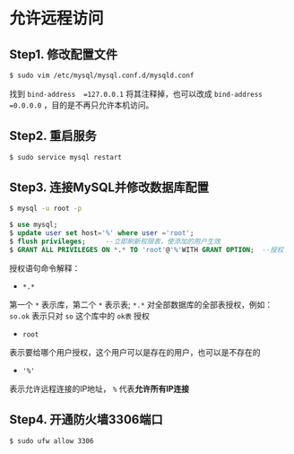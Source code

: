 # 允许远程访问

## Step1. 修改配置文件

```bash
$ sudo vim /etc/mysql/mysql.conf.d/mysqld.conf
```

找到 `bind-address  =127.0.0.1` 将其注释掉，也可以改成 `bind-address  =0.0.0.0` ，目的是不再只允许本机访问。

## Step2. 重启服务

```bash
$ sudo service mysql restart
```

## Step3. 连接MySQL并修改数据库配置

```bash
$ mysql -u root -p
```

```sql
$ use mysql;
$ update user set host='%' where user ='root';
$ flush privileges;     --立即刷新权限表，使添加的用户生效 
$ GRANT ALL PRIVILEGES ON *.* TO 'root'@'%'WITH GRANT OPTION;  --授权
```

授权语句命令解释：

* `*.*`     

第一个 `*` 表示库，第二个 `*` 表示表; `*.*` 对全部数据库的全部表授权，例如： `so.ok` 表示只对 `so` 这个库中的 `ok表` 授权

* `root`

表示要给哪个用户授权，这个用户可以是存在的用户，也可以是不存在的

* `'%'`      

表示允许远程连接的IP地址， `%` 代表**允许所有IP连接**

## Step4. 开通防火墙3306端口

```bash
$ sudo ufw allow 3306
```
